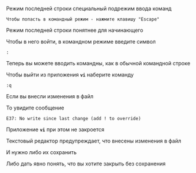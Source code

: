 Режим последней строки специальный подрежим ввода команд

```text
Чтобы попасть в командный режим - нажмите клавишу "Escape"
```

Режим последней строки понятнее для начинающего

Чтобы в него войти, в командном режиме введите символ

```text
:
```

Теперь вы можете вводить командны, как в обычной командной строке

Чтобы выйти из приложения **`vi`** наберите команду

```text
:q
```

Если вы внесли изменения в файл

То увидите сообщение

```text
E37: No write since last change (add ! to override)
```

Приложение **`vi`** при этом не закроется

Текстовый редактор предупреждает, что внесены изменения в файл

И нужно либо их сохранить

Либо дать явно понять, что вы хотите закрыть без сохранения